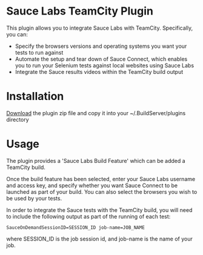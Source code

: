 Sauce Labs TeamCity Plugin
=====================

This plugin allows you to integrate Sauce Labs with TeamCity. Specifically, you can:

*    Specify the browsers versions and operating systems you want your tests to run against
*    Automate the setup and tear down of Sauce Connect, which enables you to run your Selenium tests against local websites using Sauce Labs
*    Integrate the Sauce results videos within the TeamCity build output


Installation
====

[Download](https://repository-saucelabs.forge.cloudbees.com/release/com/saucelabs/teamcity/sauceplugin/1.2/sauceplugin-1.2.zip) the plugin zip file and copy it into your ~/.BuildServer/plugins directory


Usage
===

The plugin provides a 'Sauce Labs Build Feature' which can be added a TeamCity build.

Once the build feature has been selected, enter your Sauce Labs username and access key, and specify whether you want Sauce Connect to be launched as part of your build.  You can also select the browsers you wish to be used by your tests.

In order to integrate the Sauce tests with the TeamCity build, you will need to include the following output as part of the running of each test:

    SauceOnDemandSessionID=SESSION_ID job-name=JOB_NAME

where SESSION_ID is the job session id, and job-name is the name of your job.